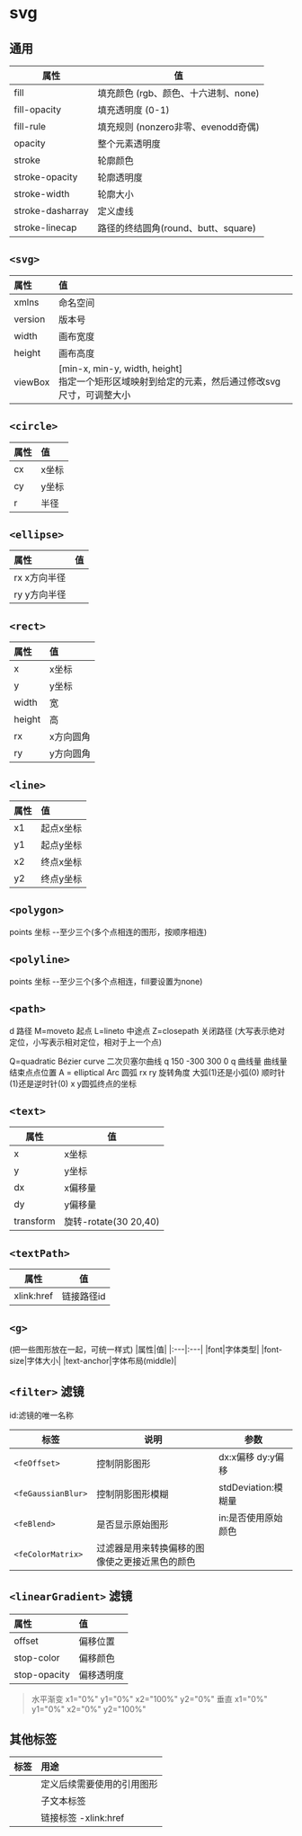 # svg

## 通用
|属性|值|
|---|---|
|fill|填充颜色 (rgb、颜色、十六进制、none)|
|fill-opacity|填充透明度 (0-1)|
|fill-rule|填充规则 (nonzero非零、evenodd奇偶)|
|opacity|整个元素透明度|
|stroke|轮廓颜色|
|stroke-opacity|轮廓透明度|
|stroke-width|轮廓大小|
|stroke-dasharray|定义虚线|
|stroke-linecap|路径的终结圆角(round、butt、square)|


## `<svg>`
|属性|值|
|:---|:---|
|xmlns|命名空间|
|version|版本号|
|width|画布宽度|
|height|画布高度|
|viewBox|[min-x, min-y, width, height] </br>指定一个矩形区域映射到给定的元素，然后通过修改svg尺寸，可调整大小



## `<circle>`
|属性|值|
|:---|:---|
|cx|x坐标|
|cy|y坐标|
|r|半径|

## `<ellipse>`
|属性|值|
|:---|:---|
|rx x方向半径
|ry y方向半径

## `<rect>`
|属性|值|
|:---|:---|
|x|x坐标|
|y|y坐标|
|width|宽|
|height|高|
|rx|x方向圆角|
|ry|y方向圆角|

## `<line>`
|属性|值|
|:---|:---|
|x1|起点x坐标|
|y1|起点y坐标|
|x2|终点x坐标|
|y2|终点y坐标|

## `<polygon>`
points  坐标 --至少三个(多个点相连的图形，按顺序相连)

## `<polyline>`
points 坐标 --至少三个(多个点相连，fill要设置为none)

## `<path>`
d  路径
M=moveto  起点
L=lineto  中途点
Z=closepath  关闭路径
(大写表示绝对定位，小写表示相对定位，相对于上一个点)

Q=quadratic Bézier curve  二次贝塞尔曲线
q 150 -300 300 0
q 曲线量 曲线量 结束点点位置
A = elliptical Arc 圆弧
rx ry 旋转角度 大弧(1)还是小弧(0) 顺时针(1)还是逆时针(0) x y圆弧终点的坐标


## `<text>`
|属性|值|
|---|---|
|x|x坐标|
|y|y坐标|
|dx|x偏移量|
|dy|y偏移量|
|transform|旋转-rotate(30 20,40)|

## `<textPath>`
|属性|值|
|---|---|
|xlink:href|链接路径id|


## `<g>`
(把一些图形放在一起，可统一样式)
|属性|值|
|:---|:---|
|font|字体类型|
|font-size|字体大小|
|text-anchor|字体布局(middle)|

## `<filter>` 滤镜
id:滤镜的唯一名称

|标签|说明|参数
|---|---|---|
|`<feOffset>`|控制阴影图形|dx:x偏移 dy:y偏移|
|`<feGaussianBlur>`|控制阴影图形模糊|stdDeviation:模糊量|
|`<feBlend>`|是否显示原始图形|in:是否使用原始颜色|
|`<feColorMatrix>`|过滤器是用来转换偏移的图像使之更接近黑色的颜色|

## `<linearGradient>` 滤镜
|属性|值|
|:---|:---|
|offset|偏移位置|
|stop-color|偏移颜色|
|stop-opacity|偏移透明度|

>水平渐变
x1="0%" y1="0%" x2="100%" y2="0%"
>垂直
x1="0%" y1="0%" x2="0%" y2="100%"


## 其他标签
|标签|用途|
|:---|:---|
|<defs>|定义后续需要使用的引用图形|
|<tspan>|子文本标签|
|<a>|链接标签 -xlink:href|